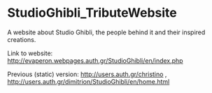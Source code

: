 # StudioGhibli_TributeWebsite
A website about Studio Ghibli, the people behind it and their inspired creations.

Link to website: http://evaperon.webpages.auth.gr/StudioGhibli/en/index.php

Previous (static) version: http://users.auth.gr/christino , http://users.auth.gr/dimitrion/StudioGhibli/en/home.html
